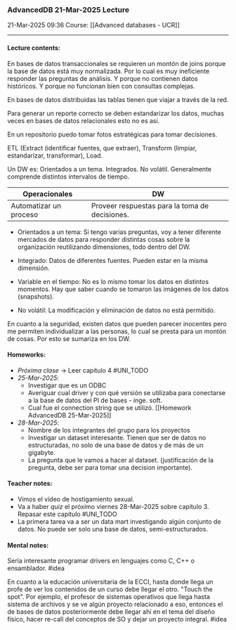 ### AdvancedDB 21-Mar-2025 Lecture

21-Mar-2025 09:36
Course: [[Advanced databases - UCR]]
___
#### **Lecture contents:**
En bases de datos transaccionales se requieren un montón de joins porque la base de datos está muy normalizada. Por lo cual es muy ineficiente responder las preguntas de análisis. Y porque no contienen datos históricos. Y porque no funcionan bien con consultas complejas.

En bases de datos distribuidas las tablas tienen que viajar a través de la red.

Para generar un reporte correcto se deben estandarizar los datos, muchas veces en bases de datos relacionales esto no es así.

En un repositorio puedo tomar fotos estratégicas para tomar decisiones.

ETL (Extract (identificar fuentes, que extraer), Transform (limpiar, estandarizar, transformar), Load.

Un DW es:
	Orientados a un tema.
	Integrados.
	No volátil.
	Generalmente comprende distintos intervalos de tiempo.

| Operacionales          | DW  |
| ---------------------- | --- |
| Automatizar un proceso | Proveer respuestas para la toma de decisiones.    |

- Orientados a un tema:
  Si tengo varias preguntas, voy a tener diferente mercados de datos para responder distintas cosas sobre la organización reutilizando dimensiones, todo dentro del DW.
  
- Integrado:
  Datos de diferentes fuentes. Pueden estar en la misma dimensión.
  
- Variable en el tiempo:
  No es lo mismo tomar los datos en distintos momentos. Hay que saber cuando se tomaron las imágenes de los datos (snapshots).
  
- No volátil:
  La modificación y eliminación de datos no está permitido.

En cuanto a la seguridad, existen datos que pueden parecer inocentes pero me permiten individualizar a las personas,  lo cual se presta para un montón de cosas. Por esto se sumariza en los DW.
#### **Homeworks:**
- _Próxima clase_ -> Leer capítulo 4 #UNI_TODO 
- _25-Mar-2025_:
	- Investigar que es un ODBC
	- Averiguar cual driver y con qué versión se utilizaba para conectarse a la base de datos del PI de bases - inge. soft.
	- Cual fue el connection string que se utilizó.
[[Homework AdvancedDB 25-Mar-2025]]
- _28-Mar-2025_:
	- Nombre de los integrantes del grupo para los proyectos
	- Investigar un dataset interesante. Tienen que ser de datos no estructuradas, no solo de una base de datos y de más de un gigabyte.
	- La pregunta que le vamos a hacer al dataset. (justificación de la pregunta, debe ser para tomar una decision importante).

#### **Teacher notes:**
- Vimos el vídeo de hostigamiento sexual.
- Va a haber _quiz_ el próximo viernes 28-Mar-2025 sobre capítulo 3. Repasar este capítulo #UNI_TODO 
- La primera tarea va a ser un data mart investigando algún conjunto de datos. No puede ser solo una base de datos, semi-estructurados.
#### **Mental notes:**
Sería interesante programar drivers en lenguajes como C, C++ o ensamblador. #idea

En cuanto a la educación universitaria de la ECCI, hasta donde llega un profe de ver los contenidos de un curso debe llegar el otro. "Touch the spot". Por ejemplo, el profesor de sistemas operativos que llega hasta sistema de archivos y se ve algún proyecto relacionado a eso, entonces el de bases de datos posteriormente debe llegar ahí en el tema del diseño físico, hacer re-call del conceptos de SO y dejar un proyecto integral. #idea